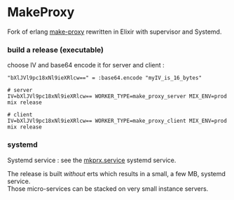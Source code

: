 # MakeProxy

Fork of erlang [make-proxy](https://github.com/yueyoum/make-proxy) rewritten in Elixir with supervisor and Systemd.


### build a release (executable)

choose IV and base64 encode it for server and client :

```
"bXlJVl9pc18xNl9ieXRlcw==" = :base64.encode "myIV_is_16_bytes"
```

```
# server
IV=bXlJVl9pc18xNl9ieXRlcw== WORKER_TYPE=make_proxy_server MIX_ENV=prod mix release

# client
IV=bXlJVl9pc18xNl9ieXRlcw== WORKER_TYPE=make_proxy_client MIX_ENV=prod mix release
```



### systemd

Systemd service : see the [mkprx.service](systemd/mkprx.service) systemd service.

The release is built *without* erts which results in a small, a few MB, systemd service.<br>
Those micro-services can be stacked on very small instance servers.
